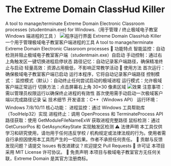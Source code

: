 # The Extreme Domain ClassHud Killer
A tool to manage/terminate Extreme Domain Electronic Classroom processes (studentmain.exe) for Windows.（用于管理 / 终止极域电子教室 Windows 端进程的工具 ）
![程序运行界面]([https://github.com/your-username/Extreme-Domain-ClassHub-Killer/readme/屏幕截图_1.png](https://raw.githubusercontent.com/Chinesehome/The-Extreme-Domain-ClassHud-Killer/refs/heads/main/readme/%E5%B1%8F%E5%B9%95%E6%88%AA%E5%9B%BE_1.png))
Extreme Domain ClassHub Killer
一个用于管理极域电子教室客户端进程的工具
A tool to manage/terminate Extreme Domain Electronic Classroom processes
🌟 功能特点
智能监控：自动检测并阻止极域电子教室客户端（studentmain.exe）自启动
手动控制：通过右上角触发区一键切换进程启停状态
路径记忆：自动记录客户端路径，确保精准终止与启动
轻量高效：资源占用极低，不影响正常教学活动
🚀 使用方法
首次运行：
确保极域电子教室客户端已启动
运行本程序，它将自动记录客户端路径
控制模式：
监控模式（默认）：自动终止任何尝试启动的极域进程
运行模式：允许极域客户端正常运行
切换方法：点击屏幕右上角 30×30 像素区域
![效果](https://github.com/Chinesehome/Extreme-Domain-ClassHub-Killer/readme/屏幕截图_2.gif)
注意事项：
需以管理员权限运行以确保终止进程的有效性
首次使用需手动启动一次极域客户端以完成路径记录
💻 技术细节
开发语言：C++（Windows API）
运行环境：Windows 7/8/10/11
核心功能：
进程监控：通过 Windows 工具帮助库（ToolHelp32）实现
进程终止：调用 OpenProcess 和 TerminateProcess API
路径获取：使用 GetModuleFileNameExW 获取进程完整路径
鼠标检测：通过 GetCursorPos 和 GetAsyncKeyState 实现触发区检测
⚠️ 法律声明
本工具仅供学习和研究使用，请勿用于任何违反学校 / 机构规定或法律法规的行为。使用者需自行承担因使用本工具而产生的一切后果。作者不承担任何责任。
🤝 贡献与反馈
发现问题？请提交 Issues
有改进建议？欢迎提交 Pull Requests
📜 许可证
本项目采用 MIT License 许可协议。
📌 免责声明
本项目与极域电子教室官方无任何关联，Extreme Domain 是其官方注册商标。
